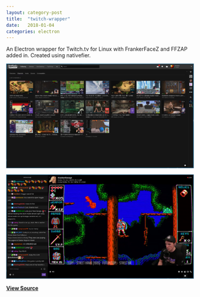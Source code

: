 ```yaml
---
layout: category-post
title:  "twitch-wrapper"
date:   2018-01-04
categories: electron
---
```


An Electron wrapper for Twitch.tv for Linux with FrankerFaceZ and FFZAP added in.  Created using nativefier.

![Screenshot](https://raw.githubusercontent.com/simoniz0r/twitch-wrapper/master/Screenshot.png)

![Screenshot2](https://raw.githubusercontent.com/simoniz0r/twitch-wrapper/master/Screenshot2.png)

**[View Source](https://github.com/simoniz0r/twitch-wrapper)**